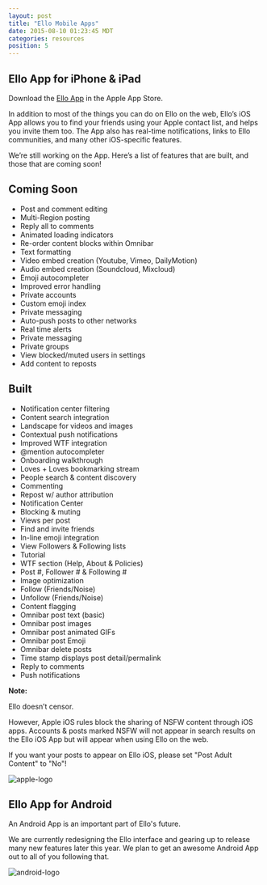 ```yaml
---
layout: post
title: "Ello Mobile Apps"
date: 2015-08-10 01:23:45 MDT
categories: resources
position: 5
---
```


## Ello App for iPhone & iPad

Download the [Ello App](http://appstore.com/ello/ello) in the Apple App Store.

In addition to most of the things you can do on Ello on the web, Ello’s iOS App allows you to find your friends using your Apple contact list, and helps you invite them too. The App also has real-time notifications, links to Ello communities, and many other iOS-specific features.

We’re still working on the App. Here’s a list of features that are built, and those that are coming soon!

## Coming Soon
* Post and comment editing
* Multi-Region posting
* Reply all to comments
* Animated loading indicators
* Re-order content blocks within Omnibar
* Text formatting
* Video embed creation (Youtube, Vimeo, DailyMotion)
* Audio embed creation (Soundcloud, Mixcloud)
* Emoji autocompleter
* Improved error handling
* Private accounts
* Custom emoji index
* Private messaging
* Auto-push posts to other networks
* Real time alerts
* Private messaging
* Private groups
* View blocked/muted users in settings
* Add content to reposts


## Built
* Notification center filtering
* Content search integration
* Landscape for videos and images
* Contextual push notifications
* Improved WTF integration
* @mention autocompleter
* Onboarding walkthrough
* Loves + Loves bookmarking stream
* People search & content discovery
* Commenting
* Repost w/ author attribution
* Notification Center
* Blocking & muting
* Views per post
* Find and invite friends
* In-line emoji integration
* View Followers & Following lists
* Tutorial
* WTF section (Help, About & Policies)
* Post #, Follower # & Following #
* Image optimization
* Follow (Friends/Noise)
* Unfollow (Friends/Noise)
* Content flagging
* Omnibar post text (basic)
* Omnibar post images
* Omnibar post animated GIFs
* Omnibar post Emoji
* Omnibar delete posts
* Time stamp displays post detail/permalink
* Reply to comments
* Push notifications

**Note:**

Ello doesn’t censor.

However, Apple iOS rules block the sharing of NSFW content through iOS apps. Accounts & posts marked NSFW will not appear in search results on the Ello iOS App but will appear when using Ello on the web. 

If you want your posts to appear on Ello iOS, please set "Post Adult Content" to "No"!

![apple-logo](http://i.imgur.com/KepPfmh.jpg)



## Ello App for Android

An Android App is an important part of Ello's future. 

We are currently redesigning the Ello interface and gearing up to release many new features later this year. We plan to get an awesome Android App out to all of you following that.

![android-logo](http://i.imgur.com/30IR5l8.jpg)


